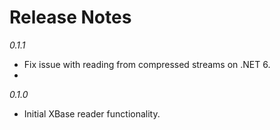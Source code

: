 # Release Notes

_0.1.1_

- Fix issue with reading from compressed streams on .NET 6.
- 

_0.1.0_
- Initial XBase reader functionality.